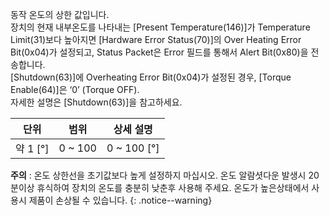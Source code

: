 동작 온도의 상한 값입니다.  
장치의 현재 내부온도를 나타내는 [Present Temperature(146)]가 Temperature Limit(31)보다 높아지면 [Hardware Error Status(70)]의 Over Heating Error Bit(0x04)가 설정되고, Status Packet은 Error 필드를 통해서 Alert Bit(0x80)을 전송합니다.  
[Shutdown(63)]에 Overheating Error Bit(0x04)가 설정된 경우, [Torque Enable(64)]은 ‘0’ (Torque OFF).  
자세한 설명은 [Shutdown(63)]을 참고하세요.

|     단위     |  범위   |    상세 설명    |
|:------------:|:-------:|:---------------:|
| 약 1 [&deg;] | 0 ~ 100 | 0 ~ 100 [&deg;] |

**주의** : 온도 상한선을 초기값보다 높게 설정하지 마십시오. 온도 알람셧다운 발생시 20분이상 휴식하여 장치의 온도를 충분히 낮춘후 사용해 주세요. 온도가 높은상태에서 사용시 제품이 손상될 수 있습니다.
{: .notice--warning}
